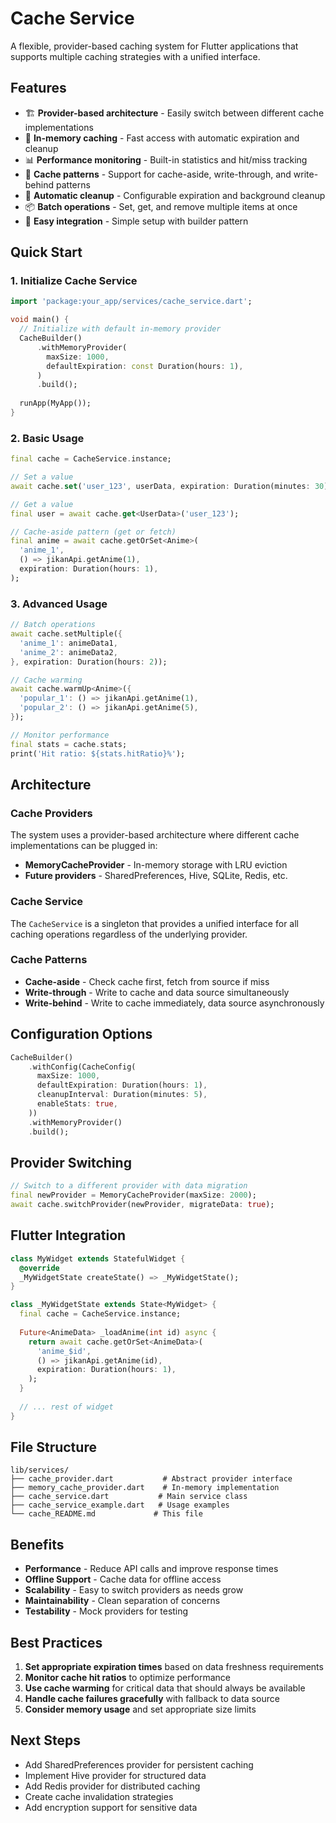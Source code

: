 # Cache Service

A flexible, provider-based caching system for Flutter applications that supports multiple caching strategies with a unified interface.

## Features

- 🏗️ **Provider-based architecture** - Easily switch between different cache implementations
- 💾 **In-memory caching** - Fast access with automatic expiration and cleanup  
- 📊 **Performance monitoring** - Built-in statistics and hit/miss tracking
- 🔄 **Cache patterns** - Support for cache-aside, write-through, and write-behind patterns
- 🧹 **Automatic cleanup** - Configurable expiration and background cleanup
- 📦 **Batch operations** - Set, get, and remove multiple items at once
- 🚀 **Easy integration** - Simple setup with builder pattern

## Quick Start

### 1. Initialize Cache Service

```dart
import 'package:your_app/services/cache_service.dart';

void main() {
  // Initialize with default in-memory provider
  CacheBuilder()
      .withMemoryProvider(
        maxSize: 1000,
        defaultExpiration: const Duration(hours: 1),
      )
      .build();
      
  runApp(MyApp());
}
```

### 2. Basic Usage

```dart
final cache = CacheService.instance;

// Set a value
await cache.set('user_123', userData, expiration: Duration(minutes: 30));

// Get a value  
final user = await cache.get<UserData>('user_123');

// Cache-aside pattern (get or fetch)
final anime = await cache.getOrSet<Anime>(
  'anime_1',
  () => jikanApi.getAnime(1),
  expiration: Duration(hours: 1),
);
```

### 3. Advanced Usage

```dart
// Batch operations
await cache.setMultiple({
  'anime_1': animeData1,
  'anime_2': animeData2,
}, expiration: Duration(hours: 2));

// Cache warming
await cache.warmUp<Anime>({
  'popular_1': () => jikanApi.getAnime(1),
  'popular_2': () => jikanApi.getAnime(5),
});

// Monitor performance
final stats = cache.stats;
print('Hit ratio: ${stats.hitRatio}%');
```

## Architecture

### Cache Providers

The system uses a provider-based architecture where different cache implementations can be plugged in:

- **MemoryCacheProvider** - In-memory storage with LRU eviction
- **Future providers** - SharedPreferences, Hive, SQLite, Redis, etc.

### Cache Service

The `CacheService` is a singleton that provides a unified interface for all caching operations regardless of the underlying provider.

### Cache Patterns

- **Cache-aside** - Check cache first, fetch from source if miss
- **Write-through** - Write to cache and data source simultaneously  
- **Write-behind** - Write to cache immediately, data source asynchronously

## Configuration Options

```dart
CacheBuilder()
    .withConfig(CacheConfig(
      maxSize: 1000,
      defaultExpiration: Duration(hours: 1),
      cleanupInterval: Duration(minutes: 5),
      enableStats: true,
    ))
    .withMemoryProvider()
    .build();
```

## Provider Switching

```dart
// Switch to a different provider with data migration
final newProvider = MemoryCacheProvider(maxSize: 2000);
await cache.switchProvider(newProvider, migrateData: true);
```

## Flutter Integration

```dart
class MyWidget extends StatefulWidget {
  @override
  _MyWidgetState createState() => _MyWidgetState();
}

class _MyWidgetState extends State<MyWidget> {
  final cache = CacheService.instance;
  
  Future<AnimeData> _loadAnime(int id) async {
    return await cache.getOrSet<AnimeData>(
      'anime_$id',
      () => jikanApi.getAnime(id),
      expiration: Duration(hours: 1),
    );
  }
  
  // ... rest of widget
}
```

## File Structure

```
lib/services/
├── cache_provider.dart           # Abstract provider interface
├── memory_cache_provider.dart    # In-memory implementation  
├── cache_service.dart           # Main service class
├── cache_service_example.dart   # Usage examples
└── cache_README.md             # This file
```

## Benefits

- **Performance** - Reduce API calls and improve response times
- **Offline Support** - Cache data for offline access
- **Scalability** - Easy to switch providers as needs grow
- **Maintainability** - Clean separation of concerns
- **Testability** - Mock providers for testing

## Best Practices

1. **Set appropriate expiration times** based on data freshness requirements
2. **Monitor cache hit ratios** to optimize performance
3. **Use cache warming** for critical data that should always be available
4. **Handle cache failures gracefully** with fallback to data source
5. **Consider memory usage** and set appropriate size limits

## Next Steps

- Add SharedPreferences provider for persistent caching
- Implement Hive provider for structured data
- Add Redis provider for distributed caching
- Create cache invalidation strategies
- Add encryption support for sensitive data 